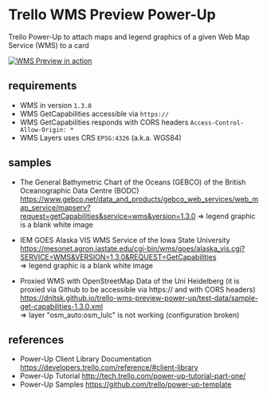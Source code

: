 # Trello WMS Preview Power-Up

Trello Power-Up to attach maps and legend graphics of a given Web Map Service (WMS) to a card

[![WMS Preview in action](https://github.com/dnltsk/trello-wms-preview-power-up/raw/gh-pages/meta-inf/demo.png)](https://vimeo.com/227490716)


## requirements

* WMS in version `1.3.0`
* WMS GetCapabilities accessible via `https://`
* WMS GetCapabilities responds with CORS headers `Access-Control-Allow-Origin: *`
* WMS Layers uses CRS `EPSG:4326` (a.k.a. WGS84)

## samples

* The General Bathymetric Chart of the Oceans (GEBCO) of the British Oceanographic Data Centre (BODC)<br>
https://www.gebco.net/data_and_products/gebco_web_services/web_map_service/mapserv?request=getCapabilities&service=wms&version=1.3.0 
=> legend graphic is a blank white image

* IEM GOES Alaska VIS WMS Service of the Iowa State University<br>
https://mesonet.agron.iastate.edu/cgi-bin/wms/goes/alaska_vis.cgi?SERVICE=WMS&VERSION=1.3.0&REQUEST=GetCapabilities<br>
=> legend graphic is a blank white image

* Proxied WMS with OpenStreetMap Data of the Uni Heidelberg (it is proxied via Github to be accessible via https:// and with CORS headers)<br>
https://dnltsk.github.io/trello-wms-preview-power-up/test-data/sample-get-capabilities-1.3.0.xml<br>
=> layer "osm_auto:osm_lulc" is not working (configuration broken)


## references

* Power-Up Client Library Documentation https://developers.trello.com/reference/#client-library
* Power-Up Tutorial http://tech.trello.com/power-up-tutorial-part-one/
* Power-Up Samples https://github.com/trello/power-up-template
